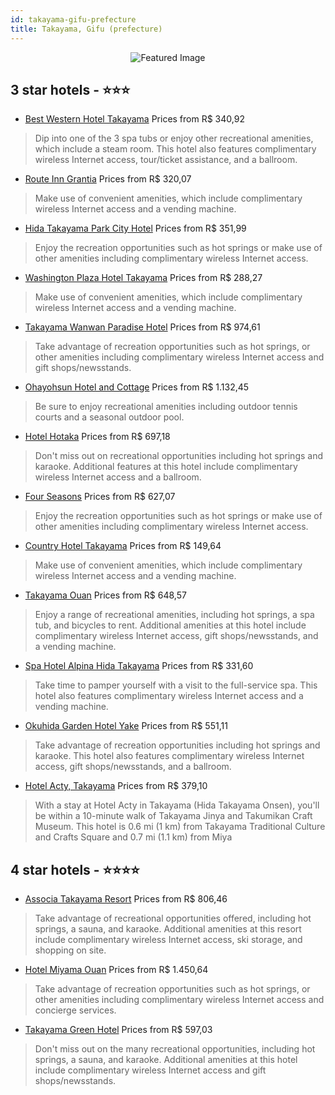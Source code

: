 ```yaml
---
id: takayama-gifu-prefecture
title: Takayama, Gifu (prefecture)
---
```


<center><img src="https://i.travelapi.com/hotels/1000000/480000/473800/473782/a1587ab5_z.jpg" alt="Featured Image" /></center>


##  3 star hotels - ⭐️⭐️⭐️

-    [Best Western Hotel Takayama](https://us.hurb.com/hotels/takayama/best-western-hotel-takayama-JNP-JP151673?cmp=18055) Prices from R$ 340,92
   > Dip into one of the 3 spa tubs or enjoy other recreational amenities, which include a steam room. This hotel also features complimentary wireless Internet access, tour/ticket assistance, and a ballroom.
-    [Route Inn Grantia](https://us.hurb.com/hotels/takayama/route-inn-grantia-JNP-JP092412?cmp=18055) Prices from R$ 320,07
   > Make use of convenient amenities, which include complimentary wireless Internet access and a vending machine.
-    [Hida Takayama Park City Hotel](https://us.hurb.com/hotels/takayama/hida-takayama-park-city-hotel-JNP-JP424104?cmp=18055) Prices from R$ 351,99
   > Enjoy the recreation opportunities such as hot springs or make use of other amenities including complimentary wireless Internet access.
-    [Washington Plaza Hotel Takayama](https://us.hurb.com/hotels/takayama/washington-plaza-hotel-takayama-JNP-JP698579?cmp=18055) Prices from R$ 288,27
   > Make use of convenient amenities, which include complimentary wireless Internet access and a vending machine.
-    [Takayama Wanwan Paradise Hotel](https://us.hurb.com/hotels/takayama/takayama-wanwan-paradise-hotel-JNP-JP184676?cmp=18055) Prices from R$ 974,61
   > Take advantage of recreation opportunities such as hot springs, or other amenities including complimentary wireless Internet access and gift shops/newsstands.
-    [Ohayohsun Hotel and Cottage](https://us.hurb.com/hotels/takayama/ohayohsun-hotel-and-cottage-JNP-JP385835?cmp=18055) Prices from R$ 1.132,45
   > Be sure to enjoy recreational amenities including outdoor tennis courts and a seasonal outdoor pool.
-    [Hotel Hotaka](https://us.hurb.com/hotels/takayama/hotel-hotaka-JNP-JP092222?cmp=18055) Prices from R$ 697,18
   > Don't miss out on recreational opportunities including hot springs and karaoke. Additional features at this hotel include complimentary wireless Internet access and a ballroom.
-    [Four Seasons](https://us.hurb.com/hotels/takayama/four-seasons-JNP-JP831538?cmp=18055) Prices from R$ 627,07
   > Enjoy the recreation opportunities such as hot springs or make use of other amenities including complimentary wireless Internet access.
-    [Country Hotel Takayama](https://us.hurb.com/hotels/takayama/country-hotel-takayama-JNP-JP154748?cmp=18055) Prices from R$ 149,64
   > Make use of convenient amenities, which include complimentary wireless Internet access and a vending machine.
-    [Takayama Ouan](https://us.hurb.com/hotels/takayama/takayama-ouan-JNP-JP341625?cmp=18055) Prices from R$ 648,57
   > Enjoy a range of recreational amenities, including hot springs, a spa tub, and bicycles to rent. Additional amenities at this hotel include complimentary wireless Internet access, gift shops/newsstands, and a vending machine.
-    [Spa Hotel Alpina Hida Takayama](https://us.hurb.com/hotels/takayama/spa-hotel-alpina-hida-takayama-JNP-JP087750?cmp=18055) Prices from R$ 331,60
   > Take time to pamper yourself with a visit to the full-service spa. This hotel also features complimentary wireless Internet access and a vending machine.
-    [Okuhida Garden Hotel Yake](https://us.hurb.com/hotels/takayama/okuhida-garden-hotel-yake-JNP-JP105579?cmp=18055) Prices from R$ 551,11
   > Take advantage of recreation opportunities including hot springs and karaoke. This hotel also features complimentary wireless Internet access, gift shops/newsstands, and a ballroom.
-    [Hotel Acty, Takayama](https://us.hurb.com/hotels/takayama/hotel-acty-takayama-JNP-JP543626?cmp=18055) Prices from R$ 379,10
   > With a stay at Hotel Acty in Takayama (Hida Takayama Onsen), you'll be within a 10-minute walk of Takayama Jinya and Takumikan Craft Museum. This hotel is 0.6 mi (1 km) from Takayama Traditional Culture and Crafts Square and 0.7 mi (1.1 km) from Miya

##  4 star hotels - ⭐️⭐️⭐️⭐️

-    [Associa Takayama Resort](https://us.hurb.com/hotels/takayama/associa-takayama-resort-JNP-JP704556?cmp=18055) Prices from R$ 806,46
   > Take advantage of recreational opportunities offered, including hot springs, a sauna, and karaoke. Additional amenities at this resort include complimentary wireless Internet access, ski storage, and shopping on site.
-    [Hotel Miyama Ouan](https://us.hurb.com/hotels/takayama/hotel-miyama-ouan-JNP-JP791685?cmp=18055) Prices from R$ 1.450,64
   > Take advantage of recreation opportunities such as hot springs, or other amenities including complimentary wireless Internet access and concierge services.
-    [Takayama Green Hotel](https://us.hurb.com/hotels/takayama/takayama-green-hotel-JNP-JP091939?cmp=18055) Prices from R$ 597,03
   > Don't miss out on the many recreational opportunities, including hot springs, a sauna, and karaoke. Additional amenities at this hotel include complimentary wireless Internet access and gift shops/newsstands.
